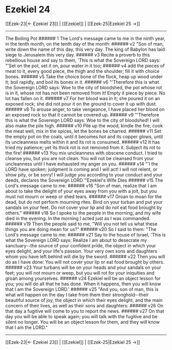 # Ezekiel 24

[[Ezek-23|← Ezekiel 23]] | [[Ezekiel]] | [[Ezek-25|Ezekiel 25 →]]
***

The Boiling Pot ###### 1 The Lord's message came to me in the ninth year, in the tenth month, on the tenth day of the month: ###### v2 "Son of man, write down the name of this day, this very day. The king of Babylon has laid siege to Jerusalem this very day. ###### v3 Recite a proverb to this rebellious house and say to them, 'This is what the Sovereign LORD says: "'Set on the pot, set it on, pour water in it too; ###### v4 add the pieces of meat to it, every good piece, the thigh and the shoulder; fill it with choice bones. ###### v5 Take the choice bone of the flock, heap up wood under it; boil rapidly, and boil its bones in it. ###### v6 "'Therefore this is what the Sovereign LORD says: Woe to the city of bloodshed, the pot whose rot is in it, whose rot has not been removed from it! Empty it piece by piece. No lot has fallen on it. ###### v7 For her blood was in it; she poured it on an exposed rock; she did not pour it on the ground to cover it up with dust. ###### v8 To arouse anger, to take vengeance, I have placed her blood on an exposed rock so that it cannot be covered up. ###### v9 "'Therefore this is what the Sovereign LORD says: Woe to the city of bloodshed! I will also make the pile high. ###### v10 Pile up the wood, kindle the fire; cook the meat well, mix in the spices, let the bones be charred. ###### v11 Set the empty pot on the coals, until it becomes hot and its copper glows, until its uncleanness melts within it and its rot is consumed. ###### v12 It has tried my patience; yet its thick rot is not removed from it. Subject its rot to the fire! ###### v13 You mix uncleanness with obscene conduct. I tried to cleanse you, but you are not clean. You will not be cleansed from your uncleanness until I have exhausted my anger on you. ###### v14 "'I the LORD have spoken; judgment is coming and I will act! I will not relent, or show pity, or be sorry! I will judge you according to your conduct and your deeds, declares the Sovereign LORD.'"Ezekiel's Wife Dies ###### v15 The Lord's message came to me: ###### v16 "Son of man, realize that I am about to take the delight of your eyes away from you with a jolt, but you must not mourn or weep or shed tears. ###### v17 Groan to moan for the dead, but do not perform mourning rites. Bind on your turban and put your sandals on your feet. Do not cover your lip and do not eat food brought by others." ###### v18 So I spoke to the people in the morning, and my wife died in the evening. In the morning I acted just as I was commanded. ###### v19 Then the people said to me, "Will you not tell us what these things you are doing mean for us?" ###### v20 So I said to them: "The Lord's message came to me: ###### v21 Say to the house of Israel, 'This is what the Sovereign LORD says: Realize I am about to desecrate my sanctuary--the source of your confident pride, the object in which your eyes delight, and your life's passion. Your very own sons and daughters whom you have left behind will die by the sword. ###### v22 Then you will do as I have done: You will not cover your lip or eat food brought by others. ###### v23 Your turbans will be on your heads and your sandals on your feet; you will not mourn or weep, but you will rot for your iniquities and groan among yourselves. ###### v24 Ezekiel will be an object lesson for you; you will do all that he has done. When it happens, then you will know that I am the Sovereign LORD.' ###### v25 "And you, son of man, this is what will happen on the day I take from them their stronghold--their beautiful source of joy, the object in which their eyes delight, and the main concern of their lives, as well as their sons and daughters: ###### v26 On that day a fugitive will come to you to report the news. ###### v27 On that day you will be able to speak again; you will talk with the fugitive and be silent no longer. You will be an object lesson for them, and they will know that I am the LORD."

***
[[Ezek-23|← Ezekiel 23]] | [[Ezekiel]] | [[Ezek-25|Ezekiel 25 →]]
